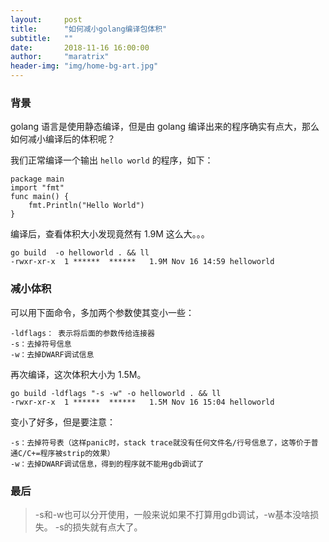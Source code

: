 ```yaml
---
layout:     post
title:      "如何减小golang编译包体积"
subtitle:   ""
date:       2018-11-16 16:00:00
author:     "maratrix"
header-img: "img/home-bg-art.jpg"
---
```


### 背景

golang 语言是使用静态编译，但是由 golang 编译出来的程序确实有点大，那么如何减小编译后的体积呢？

我们正常编译一个输出 `hello world` 的程序，如下：

```
package main
import "fmt"
func main() {
    fmt.Println("Hello World")
}
```

编译后，查看体积大小发现竟然有 1.9M 这么大。。。

```
go build  -o helloworld . && ll
-rwxr-xr-x  1 ******  ******   1.9M Nov 16 14:59 helloworld
```

### 减小体积

可以用下面命令，多加两个参数使其变小一些：

```
-ldflags： 表示将后面的参数传给连接器
-s：去掉符号信息
-w：去掉DWARF调试信息
```

再次编译，这次体积大小为 1.5M。
```
go build -ldflags "-s -w" -o helloworld . && ll
-rwxr-xr-x  1 ******  ******   1.5M Nov 16 15:04 helloworld
```

变小了好多，但是要注意：

```
-s：去掉符号表（这样panic时，stack trace就没有任何文件名/行号信息了，这等价于普通C/C+=程序被strip的效果）
-w：去掉DWARF调试信息，得到的程序就不能用gdb调试了
```

### 最后

> -s和-w也可以分开使用，一般来说如果不打算用gdb调试，-w基本没啥损失。
> -s的损失就有点大了。

